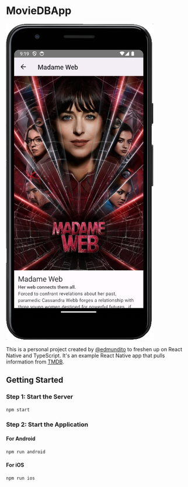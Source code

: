 # MovieDBApp

![App screenshot showing movie detail for Madame Web](./docs/images/app_screenshot.png "He was in the Amazon with my mom when she was researching spiders right before she died.")

This is a personal project created by [@edmundito](/edmundito) to freshen up on React Native and TypeScript. It's an example React Native app that pulls information from [TMDB](https://themoviedb.org/).

## Getting Started

### Step 1: Start the Server

```bash
npm start
```

### Step 2: Start the Application

#### For Android

```bash
npm run android
```

#### For iOS

```bash
npm run ios
```
